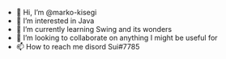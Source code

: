 - 👋 Hi, I’m @marko-kisegi
- 👀 I’m interested in Java
- 🌱 I’m currently learning Swing and its wonders
- 💞️ I’m looking to collaborate on anything I might be useful for
- 📫 How to reach me disord Sui#7785

<!---
marko-kisegi/marko-kisegi is a ✨ special ✨ repository because its `README.md` (this file) appears on your GitHub profile.
You can click the Preview link to take a look at your changes.
--->
